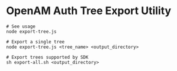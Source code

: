 # OpenAM Auth Tree Export Utility

```base
# See usage
node export-tree.js

# Export a single tree
node export-tree.js <tree_name> <output_directory>

# Export trees supported by SDK
sh export-all.sh <output_directory>
```
